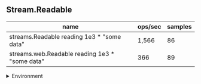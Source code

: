 ## Stream.Readable

|name|ops/sec|samples|
|-|-|-|
|streams.Readable reading 1e3 * "some data"|1,566|86|
|streams.web.Readable reading 1e3 * "some data"|366|89|


<details>
<summary>Environment</summary>

* __Machine:__ linux x64 | 2 vCPUs | 6.8GB Mem
* __Run:__ Tue Oct 24 2023 17:42:37 GMT+0000 (Coordinated Universal Time)
</details>

<!--
{"environment":{"platform":"linux","arch":"x64","cpus":2,"totalMemory":6.7597503662109375},"benchmarks":[{"name":"streams.Readable reading 1e3 * \"some data\"","opsSec":1566.2343827671004,"samples":4},{"name":"streams.web.Readable reading 1e3 * \"some data\"","opsSec":365.6778195116347,"samples":5}]}-->
